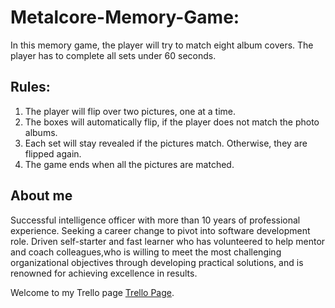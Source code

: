 # Metalcore-Memory-Game:

In this memory game, the player will try to match eight album covers. The player has to complete all sets under 60 seconds.

## Rules:

1. The player will flip over two pictures, one at a time.
2. The boxes will automatically flip, if the player does not match the photo albums.
3. Each set will stay revealed if the pictures match. Otherwise, they are flipped again.
4. The game ends when all the pictures are matched.

## About me

Successful intelligence officer with more than 10 years of professional experience. Seeking a career change to pivot into software development role. Driven self-starter and fast learner who has volunteered to help mentor and coach colleagues,who is willing to meet the most challenging organizational objectives through developing practical solutions, and is renowned for achieving excellence in results.

Welcome to my Trello page [Trello Page](https://trello.com/b/9Jo1dEMg/do-you-know-metalcore).
